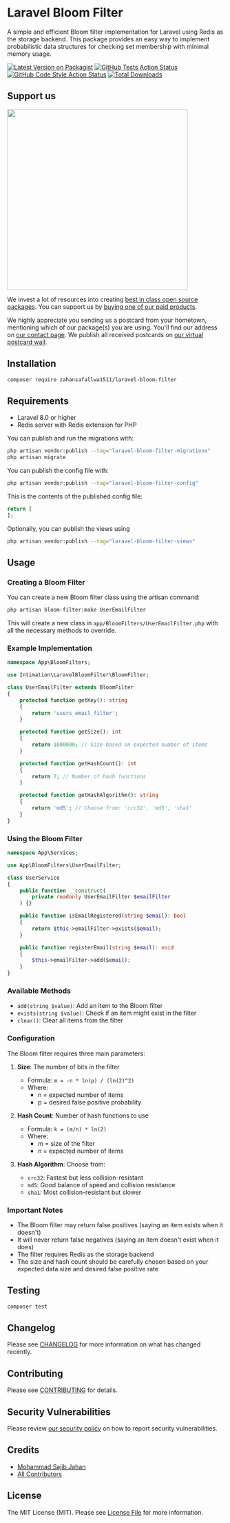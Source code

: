 # Laravel Bloom Filter

A simple and efficient Bloom filter implementation for Laravel using Redis as the storage backend. This package provides an easy way to implement probabilistic data structures for checking set membership with minimal memory usage.

[![Latest Version on Packagist](https://img.shields.io/packagist/v/zahansafallwa1511/laravel-bloom-filter.svg?style=flat-square)](https://packagist.org/packages/zahansafallwa1511/laravel-bloom-filter)
[![GitHub Tests Action Status](https://img.shields.io/github/actions/workflow/status/zahansafallwa1511/laravel-bloom-filter/run-tests.yml?branch=main&label=tests&style=flat-square)](https://github.com/zahansafallwa1511/laravel-bloom-filter/actions?query=workflow%3Arun-tests+branch%3Amain)
[![GitHub Code Style Action Status](https://img.shields.io/github/actions/workflow/status/zahansafallwa1511/laravel-bloom-filter/fix-php-code-style-issues.yml?branch=main&label=code%20style&style=flat-square)](https://github.com/zahansafallwa1511/laravel-bloom-filter/actions?query=workflow%3A"Fix+PHP+code+style+issues"+branch%3Amain)
[![Total Downloads](https://img.shields.io/packagist/dt/zahansafallwa1511/laravel-bloom-filter.svg?style=flat-square)](https://packagist.org/packages/zahansafallwa1511/laravel-bloom-filter)

## Support us

[<img src="https://github-ads.s3.eu-central-1.amazonaws.com/laravel-bloom-filter.jpg?t=1" width="419px" />](https://spatie.be/github-ad-click/laravel-bloom-filter)

We invest a lot of resources into creating [best in class open source packages](https://spatie.be/open-source). You can support us by [buying one of our paid products](https://spatie.be/open-source/support-us).

We highly appreciate you sending us a postcard from your hometown, mentioning which of our package(s) you are using. You'll find our address on [our contact page](https://spatie.be/about-us). We publish all received postcards on [our virtual postcard wall](https://spatie.be/open-source/postcards).

## Installation

```bash
composer require zahansafallwa1511/laravel-bloom-filter
```

## Requirements

- Laravel 8.0 or higher
- Redis server with Redis extension for PHP

You can publish and run the migrations with:

```bash
php artisan vendor:publish --tag="laravel-bloom-filter-migrations"
php artisan migrate
```

You can publish the config file with:

```bash
php artisan vendor:publish --tag="laravel-bloom-filter-config"
```

This is the contents of the published config file:

```php
return [
];
```

Optionally, you can publish the views using

```bash
php artisan vendor:publish --tag="laravel-bloom-filter-views"
```

## Usage

### Creating a Bloom Filter

You can create a new Bloom filter class using the artisan command:

```bash
php artisan bloom-filter:make UserEmailFilter
```

This will create a new class in `app/BloomFilters/UserEmailFilter.php` with all the necessary methods to override.

### Example Implementation

```php
namespace App\BloomFilters;

use Intimation\LaravelBloomFilter\BloomFilter;

class UserEmailFilter extends BloomFilter
{
    protected function getKey(): string
    {
        return 'users_email_filter';
    }

    protected function getSize(): int
    {
        return 1000000; // Size based on expected number of items
    }

    protected function getHashCount(): int
    {
        return 7; // Number of hash functions
    }

    protected function getHashAlgorithm(): string
    {
        return 'md5'; // Choose from: 'crc32', 'md5', 'sha1'
    }
}
```

### Using the Bloom Filter

```php
namespace App\Services;

use App\BloomFilters\UserEmailFilter;

class UserService
{
    public function __construct(
        private readonly UserEmailFilter $emailFilter
    ) {}

    public function isEmailRegistered(string $email): bool
    {
        return $this->emailFilter->exists($email);
    }

    public function registerEmail(string $email): void
    {
        $this->emailFilter->add($email);
    }
}
```

### Available Methods

- `add(string $value)`: Add an item to the Bloom filter
- `exists(string $value)`: Check if an item might exist in the filter
- `clear()`: Clear all items from the filter

### Configuration

The Bloom filter requires three main parameters:

1. **Size**: The number of bits in the filter
   - Formula: `m = -n * ln(p) / (ln(2)^2)`
   - Where:
     - n = expected number of items
     - p = desired false positive probability

2. **Hash Count**: Number of hash functions to use
   - Formula: `k = (m/n) * ln(2)`
   - Where:
     - m = size of the filter
     - n = expected number of items

3. **Hash Algorithm**: Choose from:
   - `crc32`: Fastest but less collision-resistant
   - `md5`: Good balance of speed and collision resistance
   - `sha1`: Most collision-resistant but slower

### Important Notes

- The Bloom filter may return false positives (saying an item exists when it doesn't)
- It will never return false negatives (saying an item doesn't exist when it does)
- The filter requires Redis as the storage backend
- The size and hash count should be carefully chosen based on your expected data size and desired false positive rate

## Testing

```bash
composer test
```

## Changelog

Please see [CHANGELOG](CHANGELOG.md) for more information on what has changed recently.

## Contributing

Please see [CONTRIBUTING](CONTRIBUTING.md) for details.

## Security Vulnerabilities

Please review [our security policy](../../security/policy) on how to report security vulnerabilities.

## Credits

- [Mohammad Sajib Jahan](https://github.com/zahansafallwa1511)
- [All Contributors](../../contributors)

## License

The MIT License (MIT). Please see [License File](LICENSE.md) for more information.
